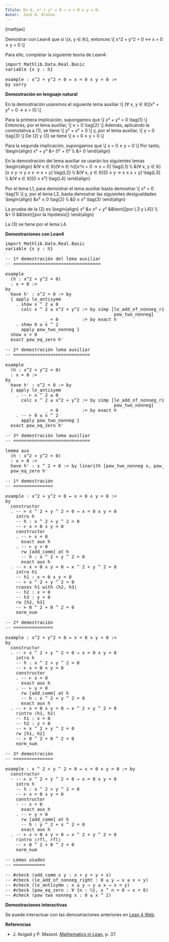 ```yaml
---
Título: En ℝ, x² + y² = 0 ↔ x = 0 ∧ y = 0.
Autor:  José A. Alonso
---
```


[mathjax]

Demostrar con Lean4 que si \\(x, y ∈ ℝ\\), entonces
\\[ x^2 + y^2 = 0 ↔ x = 0 ∧ y = 0 \\]

Para ello, completar la siguiente teoría de Lean4:

<pre lang="lean">
import Mathlib.Data.Real.Basic
variable {x y : ℝ}

example : x^2 + y^2 = 0 ↔ x = 0 ∧ y = 0 :=
by sorry
</pre>
<!--more-->

<b>Demostración en lenguaje natural</b>

En la demostración usaremos el siguiente lema auxiliar
\\[ (∀ x, y ∈ ℝ)[x² + y² = 0 → x = 0] \\]

Para la primera implicación, supongamos que
\\[ x² + y² = 0 \\tag{1} \\]
Entonces, por el lema auxiliar,
\\[ x = 0 \\tag{2} \\]
Además, aplicando la conmutativa a (1), se tiene
\\[ y² + x² = 0 \\]
y, por el lema auxiliar,
\\[ y = 0 \\tag{3} \\]
De (2) y (3) se tiene
\\[ x = 0 ∧ y = 0 \\]

Para la segunda implicación, supongamos que
\\[ x = 0 ∧ y = 0 \\]
Por tanto,
\\begin{align}
   x² + y² &= 0² + 0² \\\\
           &= 0
\\end{align}

En la demostración del lema auxiliar se usarán los siguientes lemas
\\begin{align}
   &(∀ x ∈ ℝ)(∀ n ∈ ℕ)[x^n = 0 → x = 0]  \\tag{L1} \\\\
   &(∀ x, y ∈ ℝ)[x ≤ y → y ≤ x → x = y]  \\tag{L2} \\\\
   &(∀ x, y ∈ ℝ)[0 ≤ y → x ≤ x + y]      \\tag{L3} \\\\
   &(∀ x ∈ ℝ)[0 ≤ x²]                    \\tag{L4}
\\end{align}

Por el lema L1, para demostrar el lema auxiliar basta demostrar
\\[ x² = 0 \\tag{1} \\]
y, por el lema L2, basta demostrar las siguientes desigualdades
\\begin{align}
    &x² ≤ 0 \\tag{2} \\\\
    &0 ≤ x² \\tag{3}
\\end{align}

La prueba de la (2) es
\\begin{align}
   x² &≤ x² + y²   &&\\text{[por L3 y L4]} \\\\
      &= 0         &&\\text{[por la hipótesis]}
\\end{align}

La (3) se tiene por el lema L4.

<b>Demostraciones con Lean4</b>

<pre lang="lean">
import Mathlib.Data.Real.Basic
variable {x y : ℝ}

-- 1ª demostración del lema auxiliar
-- =================================

example
  (h : x^2 + y^2 = 0)
  : x = 0 :=
by
  have h' : x^2 = 0 := by
  { apply le_antisymm
    . show x ^ 2 ≤ 0
      calc x ^ 2 ≤ x^2 + y^2 := by simp [le_add_of_nonneg_right,
                                         pow_two_nonneg]
               _ = 0         := by exact h
    . show 0 ≤ x ^ 2
      apply pow_two_nonneg }
  show x = 0
  exact pow_eq_zero h'

-- 2ª demostración lema auxiliar
-- =============================

example
  (h : x^2 + y^2 = 0)
  : x = 0 :=
by
  have h' : x^2 = 0 := by
  { apply le_antisymm
    . -- ⊢ x ^ 2 ≤ 0
      calc x ^ 2 ≤ x^2 + y^2 := by simp [le_add_of_nonneg_right,
                                         pow_two_nonneg]
               _ = 0         := by exact h
    . -- ⊢ 0 ≤ x ^ 2
      apply pow_two_nonneg }
  exact pow_eq_zero h'

-- 3ª demostración lema auxiliar
-- =============================

lemma aux
  (h : x^2 + y^2 = 0)
  : x = 0 :=
  have h' : x ^ 2 = 0 := by linarith [pow_two_nonneg x, pow_two_nonneg y]
  pow_eq_zero h'

-- 1ª demostración
-- ===============

example : x^2 + y^2 = 0 ↔ x = 0 ∧ y = 0 :=
by
  constructor
  . -- ⊢ x ^ 2 + y ^ 2 = 0 → x = 0 ∧ y = 0
    intro h
    -- h : x ^ 2 + y ^ 2 = 0
    -- ⊢ x = 0 ∧ y = 0
    constructor
    . -- ⊢ x = 0
      exact aux h
    . -- ⊢ y = 0
      rw [add_comm] at h
      -- h : x ^ 2 + y ^ 2 = 0
      exact aux h
  . -- ⊢ x = 0 ∧ y = 0 → x ^ 2 + y ^ 2 = 0
    intro h1
    -- h1 : x = 0 ∧ y = 0
    -- ⊢ x ^ 2 + y ^ 2 = 0
    rcases h1 with ⟨h2, h3⟩
    -- h2 : x = 0
    -- h3 : y = 0
    rw [h2, h3]
    -- ⊢ 0 ^ 2 + 0 ^ 2 = 0
    norm_num

-- 2ª demostración
-- ===============

example : x^2 + y^2 = 0 ↔ x = 0 ∧ y = 0 :=
by
  constructor
  . -- ⊢ x ^ 2 + y ^ 2 = 0 → x = 0 ∧ y = 0
    intro h
    -- h : x ^ 2 + y ^ 2 = 0
    -- ⊢ x = 0 ∧ y = 0
    constructor
    . -- ⊢ x = 0
      exact aux h
    . -- ⊢ y = 0
      rw [add_comm] at h
      -- h : x ^ 2 + y ^ 2 = 0
      exact aux h
  . -- ⊢ x = 0 ∧ y = 0 → x ^ 2 + y ^ 2 = 0
    rintro ⟨h1, h2⟩
    -- h1 : x = 0
    -- h2 : y = 0
    -- ⊢ x ^ 2 + y ^ 2 = 0
    rw [h1, h2]
    -- ⊢ 0 ^ 2 + 0 ^ 2 = 0
    norm_num

-- 3ª demostración
-- ===============

example : x ^ 2 + y ^ 2 = 0 ↔ x = 0 ∧ y = 0 := by
  constructor
  · -- ⊢ x ^ 2 + y ^ 2 = 0 → x = 0 ∧ y = 0
    intro h
    -- h : x ^ 2 + y ^ 2 = 0
    -- ⊢ x = 0 ∧ y = 0
    constructor
    · -- x = 0
      exact aux h
    . -- ⊢ y = 0
      rw [add_comm] at h
      -- h : y ^ 2 + x ^ 2 = 0
      exact aux h
  . -- ⊢ x = 0 ∧ y = 0 → x ^ 2 + y ^ 2 = 0
    rintro ⟨rfl, rfl⟩
    -- ⊢ 0 ^ 2 + 0 ^ 2 = 0
    norm_num

-- Lemas usados
-- ============

-- #check (add_comm x y : x + y = y + x)
-- #check (le_add_of_nonneg_right : 0 ≤ y → x ≤ x + y)
-- #check (le_antisymm : x ≤ y → y ≤ x → x = y)
-- #check (pow_eq_zero : ∀ {n : ℕ}, x ^ n = 0 → x = 0)
-- #check (pow_two_nonneg x : 0 ≤ x ^ 2)
</pre>

<b>Demostraciones interactivas</b>

Se puede interactuar con las demostraciones anteriores en <a href="https://live.lean-lang.org/#url=https://raw.githubusercontent.com/jaalonso/Calculemus2/main/src/Suma_nula_de_dos_cuadrados.lean" rel="noopener noreferrer" target="_blank">Lean 4 Web</a>.

<b>Referencias</b>

<ul>
<li> J. Avigad y P. Massot. <a href="https://bit.ly/3U4UjBk">Mathematics in Lean</a>, p. 37.</li>
</ul>
